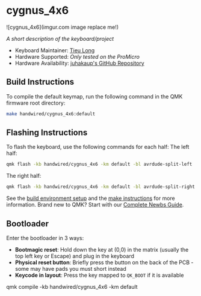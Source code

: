 # cygnus_4x6

![cygnus_4x6](imgur.com image replace me!)

_A short description of the keyboard/project_

-   Keyboard Maintainer: [Tieu Long](https://github.com/TieuLongHo)
-   Hardware Supported: _Only tested on the ProMicro_
-   Hardware Availability: [juhakaup's GitHub Repository](https://github.com/juhakaup/keyboards/tree/main)

## Build Instructions

To compile the default keymap, run the following command in the QMK firmware root directory:

```bash
make handwired/cygnus_4x6:default
```

## Flashing Instructions

To flash the keyboard, use the following commands for each half:
The left half:

```bash
qmk flash -kb handwired/cygnus_4x6 -km default -bl avrdude-split-left
```

The right half:

```bash
qmk flash -kb handwired/cygnus_4x6 -km default -bl avrdude-split-right
```

See the [build environment setup](https://docs.qmk.fm/#/getting_started_build_tools) and the [make instructions](https://docs.qmk.fm/#/getting_started_make_guide) for more information. Brand new to QMK? Start with our [Complete Newbs Guide](https://docs.qmk.fm/#/newbs).

## Bootloader

Enter the bootloader in 3 ways:

-   **Bootmagic reset**: Hold down the key at (0,0) in the matrix (usually the top left key or Escape) and plug in the keyboard
-   **Physical reset button**: Briefly press the button on the back of the PCB - some may have pads you must short instead
-   **Keycode in layout**: Press the key mapped to `QK_BOOT` if it is available

qmk compile -kb handwired/cygnus_4x6 -km default
